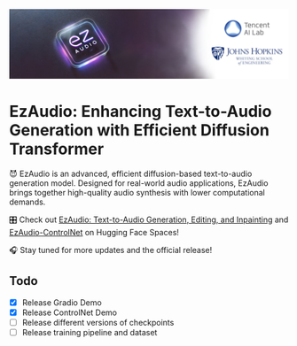 <img src="ezaudio.png">

# EzAudio: Enhancing Text-to-Audio Generation with Efficient Diffusion Transformer

😈 EzAudio is an advanced, efficient diffusion-based text-to-audio generation model. Designed for real-world audio applications, EzAudio brings together high-quality audio synthesis with lower computational demands.

🎛 Check out [EzAudio: Text-to-Audio Generation, Editing, and Inpainting](https://huggingface.co/spaces/OpenSound/EzAudio) and [EzAudio-ControlNet](https://huggingface.co/spaces/OpenSound/EzAudio-ControlNet) on Hugging Face Spaces!

🎧 Stay tuned for more updates and the official release!

## Todo
- [x] Release Gradio Demo
- [x] Release ControlNet Demo
- [ ] Release different versions of checkpoints
- [ ] Release training pipeline and dataset
